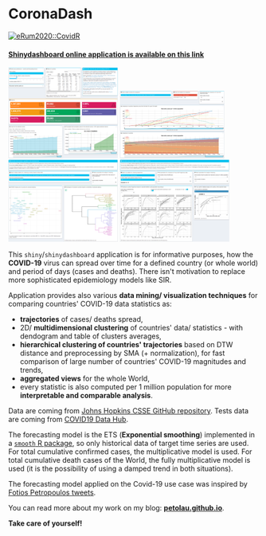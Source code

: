 
# CoronaDash

[![eRum2020::CovidR](https://badgen.net/https/runkit.io/erum2020-covidr/badge/branches/master/laurinec-CoronaDash?cache=300)](https://milano-r.github.io/erum2020-covidr-contest/laurinec-CoronaDash.html)

#### [**Shinydashboard online application is available on this link**](https://petolau.shinyapps.io/coronadash/)


<p float="left">
  <img src="www/readme_screens/screen_forec_tab.png" width="220" />
  <img src="www/readme_screens/screen_trajectories_tab.png" width="210" /> 
  <img src="www/readme_screens/screen_clust_tab.png" width="220" />
  <img src="www/readme_screens/screen_clust_trajectory_tab.png" width="220" />
</p>

This `shiny`/`shinydashboard` application is for informative purposes, how the **COVID-19** virus can spread over time for a defined country (or whole world) and period of days (cases and deaths).
There isn't motivation to replace more sophisticated epidemiology models like SIR.

Application provides also various **data mining/ visualization techniques** for comparing countries' COVID-19 data statistics as:

 * **trajectories** of cases/ deaths spread,
 * 2D/ **multidimensional clustering** of countries' data/ statistics - with dendogram and table of clusters averages,
 * **hierarchical clustering of countries' trajectories** based on DTW distance and preprocessing by SMA (+ normalization), for fast comparison of large number of countries' COVID-19 magnitudes and trends,
 * **aggregated views** for the whole World,
 * every statistic is also computed per 1 million population for more **interpretable and comparable analysis**.

Data are coming from [Johns Hopkins CSSE GitHub repository](https://github.com/CSSEGISandData/COVID-19/tree/master/csse_covid_19_data/csse_covid_19_time_series). Tests data are coming from [COVID19 Data Hub](https://covid19datahub.io/index.html).

The forecasting model is the ETS (**Exponential smoothing**) implemented in a [`smooth` R package](https://cran.r-project.org/package=smooth), so only historical data of target time series are used.
For total cumulative confirmed cases, the multiplicative model is used.
For total cumulative death cases of the World, the fully multiplicative model is used
(it is the possibility of using a damped trend in both situations).

The forecasting model applied on the Covid-19 use case was inspired by [Fotios Petropoulos tweets](https://twitter.com/fotpetr).

You can read more about my work on my blog: [**petolau.github.io**](https://petolau.github.io).

**Take care of yourself!**
